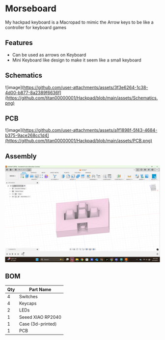 # Morseboard

My hackpad keyboard is a Macropad to mimic the Arrow keys to be like a controller for keyboard games

## Features
- Can be used as arrows on Keyboard
- Mini Keyboard like design to make it seem like a small keyboard

## Schematics
![image](https://github.com/user-attachments/assets/3f3e6264-1c38-4d00-b877-8a2389f6636f](https://github.com/titan00000001/Hackpad/blob/main/assets/Schematics.png)


## PCB
![image](https://github.com/user-attachments/assets/a1f1898f-5f43-4684-b375-9ace268cc1d4](https://github.com/titan00000001/Hackpad/blob/main/assets/PCB.png)

## Assembly
![image](https://github.com/titan00000001/Hackpad/blob/main/assets/cad.png)

## BOM

| Qty | Part Name               |
|-----|-------------------------|
| 4   | Switches                |
| 4   | Keycaps                 |
| 2   | LEDs                    |
| 1   | Seeed XIAO RP2040       |
| 1   | Case (3d-printed)       |
| 1   | PCB                     |

